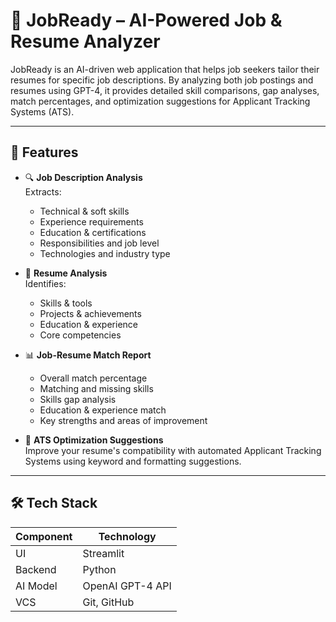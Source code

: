# 💼 JobReady – AI-Powered Job & Resume Analyzer

JobReady is an AI-driven web application that helps job seekers tailor their resumes for specific job descriptions. By analyzing both job postings and resumes using GPT-4, it provides detailed skill comparisons, gap analyses, match percentages, and optimization suggestions for Applicant Tracking Systems (ATS).

---

## 🚀 Features

- 🔍 **Job Description Analysis**  
  Extracts:
  - Technical & soft skills
  - Experience requirements
  - Education & certifications
  - Responsibilities and job level
  - Technologies and industry type

- 📄 **Resume Analysis**  
  Identifies:
  - Skills & tools
  - Projects & achievements
  - Education & experience
  - Core competencies

- 📊 **Job-Resume Match Report**  
  - Overall match percentage
  - Matching and missing skills
  - Skills gap analysis
  - Education & experience match
  - Key strengths and areas of improvement

- 📝 **ATS Optimization Suggestions**  
  Improve your resume's compatibility with automated Applicant Tracking Systems using keyword and formatting suggestions.

---

## 🛠️ Tech Stack

| Component | Technology        |
|----------|--------------------|
| UI       | Streamlit          |
| Backend  | Python             |
| AI Model | OpenAI GPT-4 API   |
| VCS      | Git, GitHub        |


